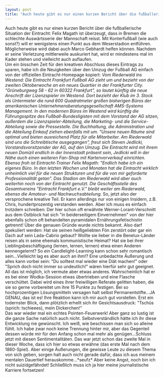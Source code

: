 ```yaml
---
layout: post
title: "Auch heute gibt es nur einen kurzen Bericht über die fußballerische Situation der Eintracht: Felix Magath ist überzeugt, dass in Bremen die schlechte Auswärtsserie der Mannschaft reisst."
---
```


Auch heute gibt es nur einen kurzen Bericht über die fußballerische Situation der Eintracht: Felix Magath ist überzeugt, dass in Bremen die schlechte Auswärtsserie der Mannschaft reisst. Mit Konterfußball (wie auch sonst?) will er wenigstens einen Punkt aus dem Weserstadion entführen. Möglicherweise wird dabei auch Marco Gebhardt helfen können. Nachdem er seine Verletzung mittlerweile auskuriert hat, wird er mindestens mal im Kader stehen und vielleicht auch auflaufen.  
Um ein bisschen Zeit für den kreativen Abschluss dieses Eintrags zu sparen, habe ich die Neuigkeiten über den Umzug der Fußball AG einfach von der offiziellen Eintracht-Homepage kopiert: _Vom Riederwald ins Westend: Die Eintracht Frankfurt Fußball AG zieht um und bezieht von der zweiten Oktoberwoche an ein neues Quartier in der Frankfurter City. "Grüneburgweg 58 - 62 in 60322 Frankfurt", so lautet künftig die neue Anschrift der Lizenzspieler im Westend. Dort bezieht der Klub im 3. Stock als Untermieter die rund 600 Quadratmeter großen bisherigen Büros der amerikanischen Unternehmensberatungsgesellschaft AMS-Systems Management. In den modernen Büros im Westend wird künftig die Führungsspitze des Fußball-Bundesligisten mit dem Vorstand der AG sitzen, außerdem die Lizenzspieler-Abteilung, die Marketing- und die Service-Abteilung sowie die Pressestelle. Die Buchhaltung, die Administration und die Abteilung Einkauf ziehen ebenfalls mit um. "Unsere neuen Räume sind optimal und bieten ausreichend Platz für alle Mitarbeiter. Am Riederwald sind uns die Schreibtische ausgegangen", freut sich Steven Jedlicki, Vorstandsvorsitzender der AG, auf den Umzug. Die Eintracht wird mit ihrem neuen Domizil endlich in der Innenstadt präsent sein, Jedlicki will in der Nähe auch einen weiteren Fan-Shop mit Kartenvorverkauf einrichten. Ebenso froh ist Eintracht-Trainer Felix Magath: "Endlich habe ich ein eigenes Büro. In den letzten Wochen und Monaten hat die Eintracht wirklich unheimlich viel für die neuen Strukturen und für die von mir geforderte Professionalität getan". Das Stadion am Riederwald wird aber auch weiterhin noch von der Eintracht genutzt. Die Geschäftsstelle des Gesamtvereins "Eintracht Frankfurt e.V." bleibt weiter am Riederwald, ebenso die Amateur- und Nachwuchsabteilung._ So, jetzt also der versprochene kreative Teil. Er kann allerdings nur von einigen Insidern, z.B. Chris, hundertprozentig verstanden werden. Aber ich muss es einfach trotzdem schreiben: Der hier schon oft erwähnte Werner-Lorant-Verschnitt aus dem Ostblock hat sich "in beiderseitigem Einvernehmen" von der hier ebenfalls schon oft behandelten pyramidalen Ernährungsfetischistin getrennt! Über die genauen Gründe wurde nichts bekannt. Also darf spekuliert werden: Hat sie seinen heißgeliebten Fön zerstört oder gar ein Dach auf sein Lada-Cabrio gebaut? Wollte sie lieber in die Benelux-Länder reisen als in seine ehemals kommunistische Heimat? Hat sie bei ihrer Lieblingsbeschäftigung (lernen, lernen, lernen) etwa einen Anderen kennengelernt? So ein Candlelight-Learning kann schon sehr romantisch sein...Vielleicht lag es aber auch an ihm!? Eine unbedachte Äußerung und alles kann vorbei sein: "Du solltest mal wieder eine Diät machen!" oder "Sprich doch nicht immer so undeutlich!" wären hierfür sehr gut geeignet. All das ist möglich, ich vermute aber etwas anderes. Wahrscheinlich hat er es bei einer Wodka-Session etwas übertrieben und eine Flasche verschüttet. Dabei wird eines ihrer freiwilligen Referate gelitten haben, die sie so gerne vorbereitet um ihre 15 Punkte zu festigen. Bei so hochprozentigen Lösungsmitteln versagen halt selbst Permanentstifte...JA GENAU, das ist es! Ihre Reaktion kann ich mir auch gut vorstellen. Erst ein todernster Blick, dann plötzlich erhellt sich ihr Gesichtsausdruck: "Tschüs (sprich: tschieees), mein Dickerchen!"  
Das war wieder mal ein echtes Pointen-Feuerwerk! Aber ganz so lustig ist die ganze Sache natürlich auch nicht. Selbstverständlich hätte ich ihr diese Entwicklung nie gewünscht. Ich weiß, wie beschissen man sich so alleine fühlt. Ich habe zwar noch keine Trennung hinter mir, aber das Gegenteil dessen würde mir für den Anfang schon mal mehr als genügen...Schluss jetzt mit diesen Sentimentalitäten. Das war jetzt schon das zweite Mal in dieser Woche, dass ich hier so etwas erwähne (das erste Mal nach dem 1860-Spiel). Aber einige Äußerungen, die gewisse Leute zu diesem Thema von sich geben, sorgen halt auch nicht gerade dafür, dass ich aus meinem mentalen Dauertief herauskomme...\*seufz\* Aber keine Angst, noch bin ich nicht suizidgefährdet! Schließlich muss ich ja hier meine journalistische Karriere fortsetzen!
